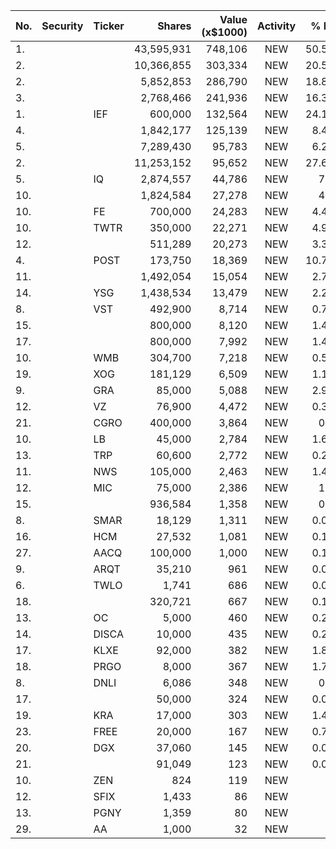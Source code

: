 No. | Security | Ticker | Shares | Value (x$1000) | Activity | % Port
|--- | --- | --- | ---:| ---:|:---:| ---:|
 1.|||43,595,931|748,106|NEW|50.58%
2.|||10,366,855|303,334|NEW|20.51%
2.|||5,852,853|286,790|NEW|18.84%
3.|||2,768,466|241,936|NEW|16.35%
1.||IEF</a>|600,000|132,564|NEW|24.11%
4.|||1,842,177|125,139|NEW|8.46%
5.|||7,289,430|95,783|NEW|6.29%
2.|||11,253,152|95,652|NEW|27.62%
5.||IQ</a>|2,874,557|44,786|NEW|7.4%
10.|||1,824,584|27,278|NEW|4.5%
10.||FE</a>|700,000|24,283|NEW|4.41%
10.||TWTR</a>|350,000|22,271|NEW|4.96%
12.|||511,289|20,273|NEW|3.35%
4.||POST</a>|173,750|18,369|NEW|10.79%
11.|||1,492,054|15,054|NEW|2.73%
14.||YSG</a>|1,438,534|13,479|NEW|2.22%
8.||VST</a>|492,900|8,714|NEW|0.71%
15.|||800,000|8,120|NEW|1.47%
17.|||800,000|7,992|NEW|1.45%
10.||WMB</a>|304,700|7,218|NEW|0.59%
19.||XOG</a>|181,129|6,509|NEW|1.18%
9.||GRA</a>|85,000|5,088|NEW|2.99%
12.||VZ</a>|76,900|4,472|NEW|0.36%
21.||CGRO</a>|400,000|3,864|NEW|0.7%
10.||LB</a>|45,000|2,784|NEW|1.63%
13.||TRP</a>|60,600|2,772|NEW|0.22%
11.||NWS</a>|105,000|2,463|NEW|1.44%
12.||MIC</a>|75,000|2,386|NEW|1.4%
15.|||936,584|1,358|NEW|0.3%
8.||SMAR</a>|18,129|1,311|NEW|0.08%
16.||HCM</a>|27,532|1,081|NEW|0.17%
27.||AACQ</a>|100,000|1,000|NEW|0.18%
9.||ARQT</a>|35,210|961|NEW|0.06%
6.||TWLO</a>|1,741|686|NEW|0.04%
18.|||320,721|667|NEW|0.14%
13.||OC</a>|5,000|460|NEW|0.27%
14.||DISCA</a>|10,000|435|NEW|0.25%
17.||KLXE</a>|92,000|382|NEW|1.81%
18.||PRGO</a>|8,000|367|NEW|1.74%
8.||DNLI</a>|6,086|348|NEW|0.1%
17.|||50,000|324|NEW|0.05%
19.||KRA</a>|17,000|303|NEW|1.44%
23.||FREE</a>|20,000|167|NEW|0.79%
20.||DGX</a>|37,060|145|NEW|0.03%
21.|||91,049|123|NEW|0.02%
10.||ZEN</a>|824|119|NEW|0%
12.||SFIX</a>|1,433|86|NEW|0%
13.||PGNY</a>|1,359|80|NEW|0%
29.||AA</a>|1,000|32|NEW|0%

